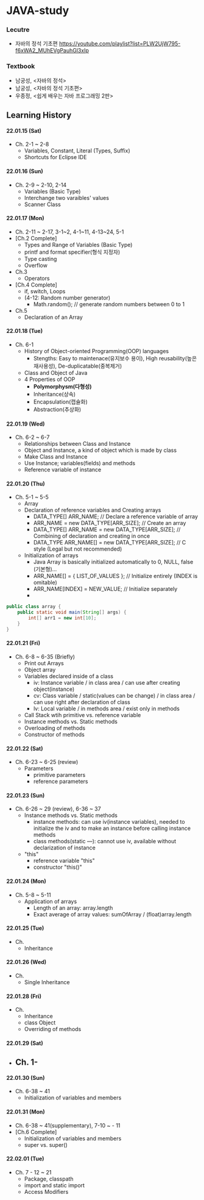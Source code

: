 # JAVA-study
### Lecutre
- 자바의 정석 기초편 https://youtube.com/playlist?list=PLW2UjW795-f6xWA2_MUhEVgPauhGl3xIp
### Textbook
- 남궁성, <자바의 정석>
- 남궁성, <자바의 정석 기초편>
- 우종정, <쉽게 배우는 자바 프로그래밍 2판>
## Learning History
#### 22.01.15 (Sat)
- Ch. 2-1 ~ 2-8
  - Variables, Constant, Literal (Types, Suffix)
  - Shortcuts for Eclipse IDE

#### 22.01.16 (Sun)
- Ch. 2-9 ~ 2-10, 2-14
  - Variables (Basic Type)
  - Interchange two varaibles' values 
  - Scanner Class
  
#### 22.01.17 (Mon)
- Ch. 2-11 ~ 2-17, 3-1\~2, 4-1\~11, 4-13\~24, 5-1
- \[Ch.2 Complete]
  - Types and Range of Variables (Basic Type)
  - printf and format specifier(형식 지정자)
  - Type casting
  - Overflow
- Ch.3
  - Operators
- \[Ch.4 Complete]
  - if, switch, Loops
  - (4-12: Random number generator)
    - Math.random(); // generate random numbers between 0 to 1
- Ch.5
  - Declaration of an Array
 
#### 22.01.18 (Tue)
- Ch. 6-1
  - History of Object-oriented Programming(OOP) languages
    - Stengths: Easy to maintenace(유지보수 용이), High reusability(높은 재사용성), De-duplicatable(중복제거)
  - Class and Object of Java
  - 4 Properties of OOP
    - **Polymorphysm(다형성)**
    - Inheritance(상속)
    - Encapsulation(캡슐화)
    - Abstraction(추상화)

#### 22.01.19 (Wed)
- Ch. 6-2 ~ 6-7
  - Relationships between Class and Instance
  - Object and Instance, a kind of object which is made by class
  - Make Class and Instance
  - Use Instance; variables(fields) and methods
  - Reference variable of instance


#### 22.01.20 (Thu)
- Ch. 5-1 ~ 5-5
  - Array
  - Declaration of reference variables and Creating arrays
    - DATA_TYPE\[] ARR_NAME;  // Declare a reference variable of array
    - ARR_NAME = new DATA_TYPE\[ARR_SIZE];  // Create an array
    - DATA_TYPE\[] ARR_NAME = new DATA_TYPE\[ARR_SIZE]; // Combining of declaration and creating in once
    - DATA_TYPE ARR_NAME\[] = new DATA_TYPE\[ARR_SIZE]; // C style (Legal but not recommended)
  - Initialization of arrays
    - Java Array is basically initialized automatically to 0, NULL, false (기본형)...
    - ARR_NAME\[] = { LIST_OF_VALUES };   // Initialize entirely (INDEX is omitable)
    - ARR_NAME\[INDEX] = NEW_VALUE;   // Initialize separately
    - 
``` JAVA
public class array {
    public static void main(String[] args) {
        int[] arr1 = new int[10];
    }
}

```

#### 22.01.21 (Fri)
- Ch. 6-8 ~ 6-35 (Briefly)
  - Print out Arrays 
  - Object array
  - Variables declared inside of a class
    - iv: Instance variable / in class area / can use after creating object(instance)
    - cv: Class variable / static(values can be change) / in class area / can use right after declaration of class
    - lv: Local variable / in methods area / exist only in methods
  - Call Stack wtih primitive vs. reference variable
  - Instance methods vs. Static methods
  - Overloading of methods
  - Constructor of methods


#### 22.01.22 (Sat)
- Ch. 6-23 ~ 6-25 (review)
  - Parameters
    - primitive parameters
    - reference parameters

#### 22.01.23 (Sun)
- Ch. 6-26 \~ 29 (review), 6-36 \~ 37
  - Instance methods vs. Static methods
    - instance methods: can use iv(instance variables), needed to initialize the iv and to make an instance before calling instance methods
    - class methods(static ―): cannot use iv, available without declarization of instance
  - "this"
    - reference variable "this"
    - constructor "this()"

#### 22.01.24 (Mon)
- Ch. 5-8 ~ 5-11
  - Application of arrays
    - Length of an array: array.length
    - Exact average of array values: sumOfArray / (float)array.length

#### 22.01.25 (Tue)
- Ch.
  - Inheritance

#### 22.01.26 (Wed)
- Ch. 
  - Single Inheritance

#### 22.01.28 (Fri)
- Ch. 
  - Inheritance
  - class Object
  - Overriding of methods

#### 22.01.29 (Sat)
- Ch. 1-
  - 

#### 22.01.30 (Sun)
- Ch. 6-38 \~ 41
  - Initialization of variables and members

#### 22.01.31 (Mon)
- Ch. 6-38 \~ 41(supplementary), 7-10 \~ - 11
- \[Ch.6 Complete]
  - Initialization of variables and members
  - super vs. super()

#### 22.02.01 (Tue)
- Ch. 7 - 12 ~ 21
  - Package, classpath
  - import and static import
  - Access Modifiers
